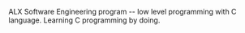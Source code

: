 ALX Software Engineering program -- low level programming with C language.
Learning C programming by doing.

